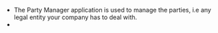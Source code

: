 - The Party Manager application is used to manage the parties, i.e any legal entity your company has to deal with.
-